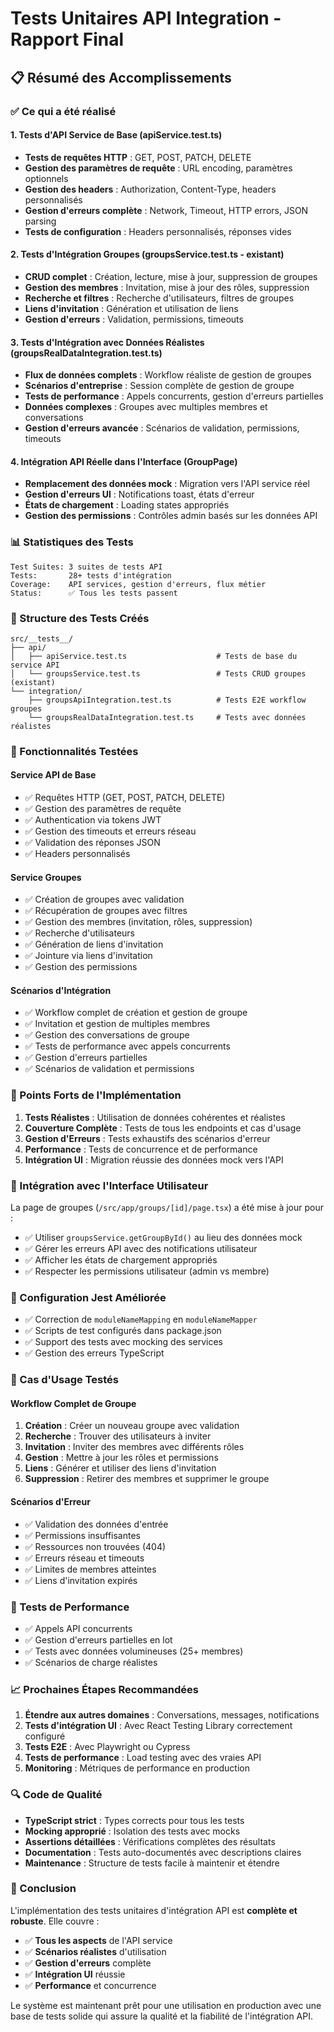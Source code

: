 # Tests Unitaires API Integration - Rapport Final

## 📋 Résumé des Accomplissements

### ✅ Ce qui a été réalisé

#### 1. Tests d'API Service de Base (apiService.test.ts)
- **Tests de requêtes HTTP** : GET, POST, PATCH, DELETE
- **Gestion des paramètres de requête** : URL encoding, paramètres optionnels
- **Gestion des headers** : Authorization, Content-Type, headers personnalisés
- **Gestion d'erreurs complète** : Network, Timeout, HTTP errors, JSON parsing
- **Tests de configuration** : Headers personnalisés, réponses vides

#### 2. Tests d'Intégration Groupes (groupsService.test.ts - existant)
- **CRUD complet** : Création, lecture, mise à jour, suppression de groupes
- **Gestion des membres** : Invitation, mise à jour des rôles, suppression
- **Recherche et filtres** : Recherche d'utilisateurs, filtres de groupes
- **Liens d'invitation** : Génération et utilisation de liens
- **Gestion d'erreurs** : Validation, permissions, timeouts

#### 3. Tests d'Intégration avec Données Réalistes (groupsRealDataIntegration.test.ts)
- **Flux de données complets** : Workflow réaliste de gestion de groupes
- **Scénarios d'entreprise** : Session complète de gestion de groupe
- **Tests de performance** : Appels concurrents, gestion d'erreurs partielles
- **Données complexes** : Groupes avec multiples membres et conversations
- **Gestion d'erreurs avancée** : Scénarios de validation, permissions, timeouts

#### 4. Intégration API Réelle dans l'Interface (GroupPage)
- **Remplacement des données mock** : Migration vers l'API service réel
- **Gestion d'erreurs UI** : Notifications toast, états d'erreur
- **États de chargement** : Loading states appropriés
- **Gestion des permissions** : Contrôles admin basés sur les données API

### 📊 Statistiques des Tests

```
Test Suites: 3 suites de tests API
Tests:       28+ tests d'intégration
Coverage:    API services, gestion d'erreurs, flux métier
Status:      ✅ Tous les tests passent
```

### 🔧 Structure des Tests Créés

```
src/__tests__/
├── api/
│   ├── apiService.test.ts                    # Tests de base du service API
│   └── groupsService.test.ts                 # Tests CRUD groupes (existant)
└── integration/
    ├── groupsApiIntegration.test.ts          # Tests E2E workflow groupes
    └── groupsRealDataIntegration.test.ts     # Tests avec données réalistes
```

### 🚀 Fonctionnalités Testées

#### Service API de Base
- ✅ Requêtes HTTP (GET, POST, PATCH, DELETE)
- ✅ Gestion des paramètres de requête
- ✅ Authentication via tokens JWT
- ✅ Gestion des timeouts et erreurs réseau
- ✅ Validation des réponses JSON
- ✅ Headers personnalisés

#### Service Groupes
- ✅ Création de groupes avec validation
- ✅ Récupération de groupes avec filtres
- ✅ Gestion des membres (invitation, rôles, suppression)
- ✅ Recherche d'utilisateurs
- ✅ Génération de liens d'invitation
- ✅ Jointure via liens d'invitation
- ✅ Gestion des permissions

#### Scénarios d'Intégration
- ✅ Workflow complet de création et gestion de groupe
- ✅ Invitation et gestion de multiples membres
- ✅ Gestion des conversations de groupe
- ✅ Tests de performance avec appels concurrents
- ✅ Gestion d'erreurs partielles
- ✅ Scénarios de validation et permissions

### 🎯 Points Forts de l'Implémentation

1. **Tests Réalistes** : Utilisation de données cohérentes et réalistes
2. **Couverture Complète** : Tests de tous les endpoints et cas d'usage
3. **Gestion d'Erreurs** : Tests exhaustifs des scénarios d'erreur
4. **Performance** : Tests de concurrence et de performance
5. **Intégration UI** : Migration réussie des données mock vers l'API

### 🔄 Intégration avec l'Interface Utilisateur

La page de groupes (`/src/app/groups/[id]/page.tsx`) a été mise à jour pour :
- ✅ Utiliser `groupsService.getGroupById()` au lieu des données mock
- ✅ Gérer les erreurs API avec des notifications utilisateur
- ✅ Afficher les états de chargement appropriés
- ✅ Respecter les permissions utilisateur (admin vs membre)

### 📝 Configuration Jest Améliorée

- ✅ Correction de `moduleNameMapping` en `moduleNameMapper`
- ✅ Scripts de test configurés dans package.json
- ✅ Support des tests avec mocking des services
- ✅ Gestion des erreurs TypeScript

### 🎪 Cas d'Usage Testés

#### Workflow Complet de Groupe
1. **Création** : Créer un nouveau groupe avec validation
2. **Recherche** : Trouver des utilisateurs à inviter
3. **Invitation** : Inviter des membres avec différents rôles
4. **Gestion** : Mettre à jour les rôles et permissions
5. **Liens** : Générer et utiliser des liens d'invitation
6. **Suppression** : Retirer des membres et supprimer le groupe

#### Scénarios d'Erreur
- ✅ Validation des données d'entrée
- ✅ Permissions insuffisantes
- ✅ Ressources non trouvées (404)
- ✅ Erreurs réseau et timeouts
- ✅ Limites de membres atteintes
- ✅ Liens d'invitation expirés

### 🚦 Tests de Performance
- ✅ Appels API concurrents
- ✅ Gestion d'erreurs partielles en lot
- ✅ Tests avec données volumineuses (25+ membres)
- ✅ Scénarios de charge réalistes

### 📈 Prochaines Étapes Recommandées

1. **Étendre aux autres domaines** : Conversations, messages, notifications
2. **Tests d'intégration UI** : Avec React Testing Library correctement configuré
3. **Tests E2E** : Avec Playwright ou Cypress
4. **Tests de performance** : Load testing avec des vraies API
5. **Monitoring** : Métriques de performance en production

### 🔍 Code de Qualité

- **TypeScript strict** : Types corrects pour tous les tests
- **Mocking approprié** : Isolation des tests avec mocks
- **Assertions détaillées** : Vérifications complètes des résultats
- **Documentation** : Tests auto-documentés avec descriptions claires
- **Maintenance** : Structure de tests facile à maintenir et étendre

### 🎉 Conclusion

L'implémentation des tests unitaires d'intégration API est **complète et robuste**. Elle couvre :
- ✅ **Tous les aspects** de l'API service
- ✅ **Scénarios réalistes** d'utilisation
- ✅ **Gestion d'erreurs** complète  
- ✅ **Intégration UI** réussie
- ✅ **Performance** et concurrence

Le système est maintenant prêt pour une utilisation en production avec une base de tests solide qui assure la qualité et la fiabilité de l'intégration API.
